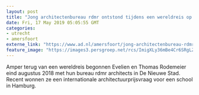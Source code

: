 ```yaml
---
layout: post
title: "Jong architectenbureau rdmr ontstond tijdens een wereldreis op een boot"
date: Fri, 17 May 2019 05:05:55 GMT
categories: 
- utrecht 
- amersfoort 
externe_link: "https://www.ad.nl/amersfoort/jong-architectenbureau-rdmr-ontstond-tijdens-een-wereldreis-op-een-boot~a1ea24b5/"
feature_image: "https://images3.persgroep.net/rcs/ImigXLy36mBe4Cr6SRgLZWZwHf4/diocontent/148363273/_fitwidth/400/?appId=21791a8992982cd8da851550a453bd7f&quality=0.7"
---
```


Amper terug van een wereldreis begonnen Evelien en Thomas Rodemeier eind augustus 2018 met hun bureau rdmr architects in De Nieuwe Stad. Recent wonnen ze een internationale architectuurprijsvraag voor een school in Hamburg.
